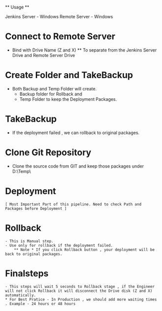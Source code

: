 ** Usage **

Jenkins Server - Windows
Remote Server  - Windows


# Connect to Remote Server
 
 - Bind with Drive Name (Z and X) 
 ** To separate from the Jenkins Server Drive and Remote Server Drive


# Create Folder and TakeBackup
 - Both Backup and Temp Folder will create.
    * Backup folder for Rollback and 
    * Temp Folder to keep the Deployment Packages.

# TakeBackup 
  - If the deployment failed  , we can rollback to original packages.

# Clone Git Repository
  - Clone the source code from GIT and keep those packages under D:\Temp\

# Deployment
    [ Most Important Part of this pipeline. Need to check Path and Packages before Deployment ]

# Rollback
    - This is Manual step.
    - Use only for rollback if the deployment failed.
        ** Note * If you click Rollback button , your deployment will be back to original packages.
# Finalsteps
    - This steps will wait 5 seconds to Rollback stage , if the Engineer will not click Rollback it will disconnect the Drive disk (Z and X) automatically.
    * For Best Pratice - In Production , we should add more waiting times . Example - 24 hours or 48 hours  
